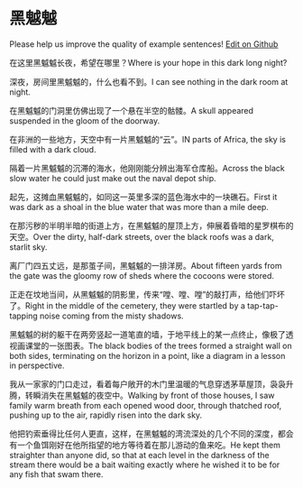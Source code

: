 # 黑魆魆

Please help us improve the quality of example sentences! [Edit on Github](https://github.com/jiyushe/jiyu-example-sentence-source/blob/main/chinese/heixuxu.md)

<p><span class="chinese">在这里黑魆魆长夜，希望在哪里？</span><span class="english">Where is your hope in this dark long night?</span></p>

<p><span class="chinese">深夜，房间里黑魆魆的，什么也看不到。</span><span class="english">I can see nothing in the dark room at night.</span></p>

<p><span class="chinese">在黑魆魆的门洞里仿佛出现了一个悬在半空的骷髅。</span><span class="english">A skull appeared suspended in the gloom of the doorway.</span></p>

<p><span class="chinese">在非洲的一些地方，天空中有一片黑魆魆的“云”。</span><span class="english">IN parts of Africa, the sky is filled with a dark cloud.</span></p>

<p><span class="chinese">隔着一片黑魆魆的沉滞的海水，他刚刚能分辨出海军仓库船。</span><span class="english">Across the black slow water he could just make out the naval depot ship.</span></p>

<p><span class="chinese">起先，这摊血黑魆魆的，如同这一英里多深的蓝色海水中的一块礁石。</span><span class="english">First it was dark as a shoal in the blue water that was more than a mile deep.</span></p>

<p><span class="chinese">在那污秽的半明半暗的街道上方，在黑魆魆的屋顶上方，伸展着昏暗的星罗棋布的天空。</span><span class="english">Over the dirty, half-dark streets, over the black roofs was a dark, starlit sky.</span></p>

<p><span class="chinese">离厂门四五丈远，是那茧子间，黑魆魆的一排洋房。</span><span class="english">About fifteen yards from the gate was the gloomy row of sheds where the cocoons were stored.</span></p>

<p><span class="chinese">正走在坟地当间，从黑魆魆的阴影里，传来“嘡、嘡、嘡”的敲打声，给他们吓坏了。</span><span class="english">Right in the middle of the cemetery, they were startled by a tap-tap-tapping noise coming from the misty shadows.</span></p>

<p><span class="chinese">黑魆魆的树的躯干在两旁竖起一道笔直的墙，于地平线上的某一点终止，像极了透视画课堂的一张图表。</span><span class="english">The black bodies of the trees formed a straight wall on both sides, terminating on the horizon in a point, like a diagram in a lesson in perspective.</span></p>

<p><span class="chinese">我从一家家的门口走过，看着每户敞开的木门里温暖的气息穿透茅草屋顶，袅袅升腾，转瞬消失在黑魆魆的夜空中。</span><span class="english">Walking by front of those houses, I saw family warm breath from each opened wood door, through thatched roof, pushing up to the air, rapidly risen into the dark sky.</span></p>

<p><span class="chinese">他把钓索垂得比任何人更直，这样，在黑魆魆的湾流深处的几个不同的深度，都会有一个鱼饵刚好在他所指望的地方等待着在那儿游动的鱼来吃。</span><span class="english">He kept them straighter than anyone did, so that at each level in the darkness of the stream there would be a bait waiting exactly where he wished it to be for any fish that swam there.</span></p>

